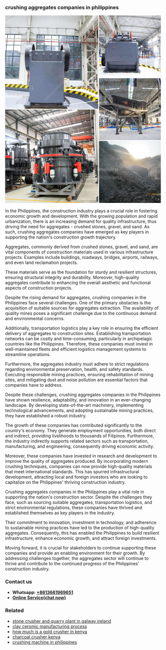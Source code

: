 <h3>crushing aggregates companies in philippines</h3><img src='1702953150.jpg' alt=''><p>In the Philippines, the construction industry plays a crucial role in fostering economic growth and development. With the growing population and rapid urbanization, there is an increasing demand for quality infrastructure, thus driving the need for aggregates - crushed stones, gravel, and sand. As such, crushing aggregates companies have emerged as key players in supporting the nation's construction growth trajectory.</p><p>Aggregates, commonly derived from crushed stones, gravel, and sand, are vital components of construction materials used in various infrastructure projects. Examples include buildings, roadways, bridges, airports, railways, and even land reclamation projects.</p><p>These materials serve as the foundation for sturdy and resilient structures, ensuring structural integrity and durability. Moreover, high-quality aggregates contribute to enhancing the overall aesthetic and functional aspects of construction projects.</p><p>Despite the rising demand for aggregates, crushing companies in the Philippines face several challenges. One of the primary obstacles is the acquisition of suitable sources for aggregates extraction. The availability of quality mines poses a significant challenge due to the continuous demand and environmental concerns.</p><p>Additionally, transportation logistics play a key role in ensuring the efficient delivery of aggregates to construction sites. Establishing transportation networks can be costly and time-consuming, particularly in archipelagic countries like the Philippines. Therefore, these companies must invest in well-maintained fleets and efficient logistics management systems to streamline operations.</p><p>Furthermore, the aggregates industry must adhere to strict regulations regarding environmental preservation, health, and safety standards. Executing responsible mining practices, ensuring rehabilitation of mining sites, and mitigating dust and noise pollution are essential factors that companies have to address.</p><p>Despite these challenges, crushing aggregates companies in the Philippines have shown resilience, adaptability, and innovation in an ever-changing landscape. By developing state-of-the-art machinery, implementing technological advancements, and adopting sustainable mining practices, they have established a robust industry.</p><p>The growth of these companies has contributed significantly to the country's economy. They generate employment opportunities, both direct and indirect, providing livelihoods to thousands of Filipinos. Furthermore, the industry indirectly supports related sectors such as transportation, manufacturing, and engineering, consequently driving economic activity.</p><p>Moreover, these companies have invested in research and development to improve the quality of aggregates produced. By incorporating modern crushing techniques, companies can now provide high-quality materials that meet international standards. This has spurred infrastructural development, attracting local and foreign investors who are looking to capitalize on the Philippines' thriving construction industry.</p><p>Crushing aggregates companies in the Philippines play a vital role in supporting the nation's construction sector. Despite the challenges they face, such as sourcing suitable aggregates, transportation logistics, and strict environmental regulations, these companies have thrived and established themselves as key players in the industry.</p><p>Their commitment to innovation, investment in technology, and adherence to sustainable mining practices have led to the production of high-quality aggregates. Consequently, this has enabled the Philippines to build resilient infrastructure, enhance economic growth, and attract foreign investments.</p><p>Moving forward, it is crucial for stakeholders to continue supporting these companies and provide an enabling environment for their growth. By addressing challenges together, the aggregates sector will continue to thrive and contribute to the continued progress of the Philippines' construction industry.</p><h3>Contact us</h3><ul><li><strong>Whatsapp:&nbsp;<a href="https://wa.me/8613661969651">+8613661969651</a></strong></li><li><a href="https://swt.shibang-china.com/?git&amp;zhl&amp;crushing aggregates companies in philippines"><strong>Online Service(chat now)</strong></a></li></ul><h3>Related</h3><ul><li><a href='stone crusher and quarry plant in galway ireland.md'>stone crusher and quarry plant in galway ireland</a></li><li><a href='clay ceromic manufacturing process.md'>clay ceromic manufacturing process</a></li><li><a href='how much is a gold crusher in kenya.md'>how much is a gold crusher in kenya</a></li><li><a href='charcoal crusher kenya.md'>charcoal crusher kenya</a></li><li><a href='crushing machine in philippines.md'>crushing machine in philippines</a></li></ul>